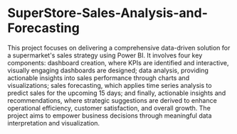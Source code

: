# SuperStore-Sales-Analysis-and-Forecasting
This project focuses on delivering a comprehensive data-driven solution for a supermarket's sales strategy using Power BI. It involves four key components: dashboard creation, where KPIs are identified and interactive, visually engaging dashboards are designed; data analysis, providing actionable insights into sales performance through charts and visualizations; sales forecasting, which applies time series analysis to predict sales for the upcoming 15 days; and finally, actionable insights and recommendations, where strategic suggestions are derived to enhance operational efficiency, customer satisfaction, and overall growth. The project aims to empower business decisions through meaningful data interpretation and visualization.
